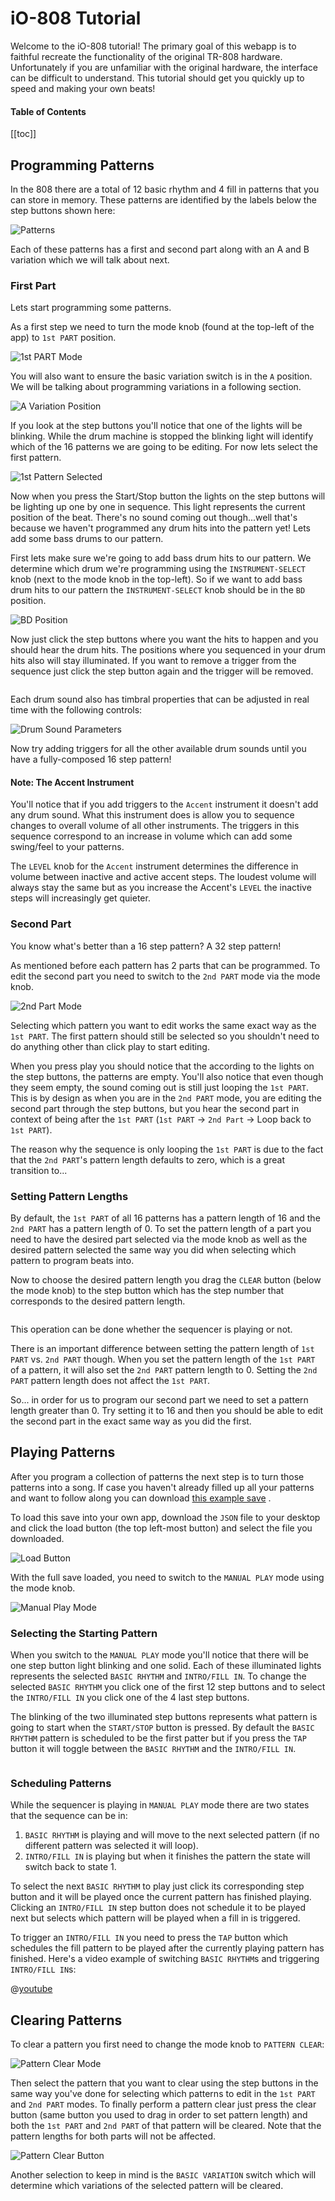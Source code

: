 # iO-808 Tutorial

Welcome to the iO-808 tutorial! The primary goal of this webapp is to faithful recreate the functionality of the original TR-808 hardware. Unfortunately if you are unfamiliar with the original hardware, the interface can be difficult to understand. This tutorial should get you quickly up to speed and making your own beats!

#### Table of Contents

[[toc]]

## Programming Patterns

In the 808 there are a total of 12 basic rhythm and 4 fill in patterns that you can store in memory. These patterns are identified by the labels below the step buttons shown here:

![Patterns](images/pattern-labels.png)

Each of these patterns has a first and second part along with an A and B variation which we will talk about next.

### First Part

Lets start programming some patterns.

As a first step we need to turn the mode knob (found at the top-left of the app) to `1st PART` position.

![1st PART Mode](images/1st-part-mode.png)

You will also want to ensure the basic variation switch is in the `A` position. We will be talking about programming variations in a following section.

![A Variation Position](images/a-variation-position.png)

If you look at the step buttons you'll notice that one of the lights will be blinking. While the drum machine is stopped the blinking light will identify which of the 16 patterns we are going to be editing. For now lets select the first pattern.
 
![1st Pattern Selected](images/first-pattern-selected.png)

Now when you press the Start/Stop button the lights on the step buttons will be lighting up one by one in sequence. This light represents the current position of the beat. There's no sound coming out though...well that's because we haven't programmed any drum hits into the pattern yet! Lets add some bass drums to our pattern.

First lets make sure we're going to add bass drum hits to our pattern. We determine which drum we're programming using the `INSTRUMENT-SELECT` knob (next to the mode knob in the top-left). So if we want to add bass drum hits to our pattern the `INSTRUMENT-SELECT` knob should be in the `BD` position.

![BD Position](images/instrument-select-bd.png)

Now just click the step buttons where you want the hits to happen and you should hear the drum hits. The positions where you sequenced in your drum hits also will stay illuminated. If you want to remove a trigger from the sequence just click the step button again and the trigger will be removed.

<img class='gfyitem' data-id='FearfulTenderCapybara' data-autoplay='false'>

Each drum sound also has timbral properties that can be adjusted in real time with the following controls:

![Drum Sound Parameters](images/drum-sound-parameters.png)

Now try adding triggers for all the other available drum sounds until you have a fully-composed 16 step pattern!

#### Note: The Accent Instrument

You'll notice that if you add triggers to the `Accent` instrument it doesn't add any drum sound. What this instrument does is allow you to sequence changes to overall volume of all other instruments. The triggers in this sequence correspond to an increase in volume which can add some swing/feel to your patterns. 

The `LEVEL` knob for the `Accent` instrument determines the difference in volume between inactive and active accent steps. The loudest volume will always stay the same but as you increase the Accent's `LEVEL` the inactive steps will increasingly get quieter.

### Second Part

You know what's better than a 16 step pattern? A 32 step pattern!

As mentioned before each pattern has 2 parts that can be programmed. To edit the second part you need to switch to the `2nd PART` mode via the mode knob.

![2nd Part Mode](images/2nd-part-mode.png)

Selecting which pattern you want to edit works the same exact way as the `1st PART`. The first pattern should still be selected so you shouldn't need to do anything other than click play to start editing.
 
When you press play you should notice that the according to the lights on the step buttons, the patterns are empty. You'll also notice that even though they seem empty, the sound coming out is still just looping the `1st PART`. This is by design as when you are in the `2nd PART` mode, you are editing the second part through the step buttons, but you hear the second part in context of being after the `1st PART` (`1st PART` -> `2nd Part` -> Loop back to `1st PART`).

The reason why the sequence is only looping the `1st PART` is due to the fact that the `2nd PART`'s pattern length defaults to zero, which is a great transition to...
 
### Setting Pattern Lengths

By default, the `1st PART` of all 16 patterns has a pattern length of 16 and the `2nd PART` has a pattern length of 0. To set the pattern length of a part you need to have the desired part selected via the mode knob as well as the desired pattern selected the same way you did when selecting which pattern to program beats into.
 
Now to choose the desired pattern length you drag the `CLEAR` button (below the mode knob) to the step button which has the step number that corresponds to the desired pattern length.

<img class='gfyitem' data-id='ExaltedSlipperyEidolonhelvum' data-autoplay='false'>

This operation can be done whether the sequencer is playing or not.

There is an important difference between setting the pattern length of `1st PART` vs. `2nd PART` though. When you set the pattern length of the `1st PART` of a pattern, it will also set the `2nd PART` pattern length to 0. Setting the `2nd PART` pattern length does not affect the `1st PART`.

So... in order for us to program our second part we need to set a pattern length greater than 0. Try setting it to 16 and then you should be able to edit the second part in the exact same way as you did the first.

<!--### Variations-->

<!--Coming Soon...-->

## Playing Patterns

After you program a collection of patterns the next step is to turn those patterns into a song. If case you haven't already filled up all your patterns and want to follow along you can download [this example save](io808-full-example.json) <!--{target="_blank" download="io808-example.json"}-->.

To load this save into your own app, download the `JSON` file to your desktop and click the load button (the top left-most button) and select the file you downloaded.

![Load Button](images/load-button.png)

With the full save loaded, you need to switch to the `MANUAL PLAY` mode using the mode knob.

![Manual Play Mode](images/manual-play-mode.png)

### Selecting the Starting Pattern

When you switch to the `MANUAL PLAY` mode you'll notice that there will be one step button light blinking and one solid. Each of these illuminated lights represents the selected `BASIC RHYTHM` and `INTRO/FILL IN`. To change the selected `BASIC RHYTHM` you click one of the first 12 step buttons and to select the `INTRO/FILL IN` you click one of the 4 last step buttons.

The blinking of the two illuminated step buttons represents what pattern is going to start when the `START/STOP` button is pressed. By default the `BASIC RHYTHM` pattern is scheduled to be the first patter but if you press the `TAP` button it will toggle between the `BASIC RHYTHM` and the `INTRO/FILL IN`.

<img class='gfyitem' data-id='LameSpryBellfrog' data-autoplay='false'>

### Scheduling Patterns

While the sequencer is playing in `MANUAL PLAY` mode there are two states that the sequence can be in:

1. `BASIC RHYTHM` is playing and will move to the next selected pattern (if no different pattern was selected it will loop).
2. `INTRO/FILL IN` is playing but when it finishes the pattern the state will switch back to state 1.

To select the next `BASIC RHYTHM` to play just click its corresponding step button and it will be played once the current pattern has finished playing. Clicking an `INTRO/FILL IN` step button does not schedule it to be played next but selects which pattern will be played when a fill in is triggered.

To trigger an `INTRO/FILL IN` you need to press the `TAP` button which schedules the fill pattern to be played after the currently playing pattern has finished. Here's a video example of switching `BASIC RHYTHM`s and triggering `INTRO/FILL IN`s:

@[youtube](QKh7mlte3Ls)

<!--### Using Auto Fill-In-->

<!--Coming Soon...-->

## Clearing Patterns

To clear a pattern you first need to change the mode knob to `PATTERN CLEAR`:

![Pattern Clear Mode](images/pattern-clear-mode.png)

Then select the pattern that you want to clear using the step buttons in the same way you've done for selecting which patterns to edit in the `1st PART` and `2nd PART` modes. To finally perform a pattern clear just press the clear button (same button you used to drag in order to set pattern length) and both the `1st PART` and `2nd PART` of that pattern will be cleared. Note that the pattern lengths for both parts will not be affected.

![Pattern Clear Button](images/pattern-clear-button.png)

Another selection to keep in mind is the `BASIC VARIATION` switch which will determine which variations of the selected pattern will be cleared.

<!--## Sharing Patterns-->

<!--Coming Soon...-->